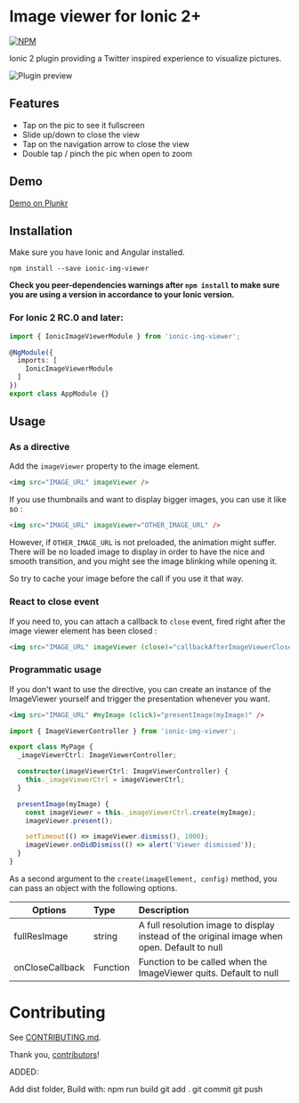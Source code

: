 # Image viewer for Ionic 2+

[![NPM](https://nodei.co/npm/ionic-img-viewer.png?downloads=true)](https://nodei.co/npm/ionic-img-viewer/)

Ionic 2 plugin providing a Twitter inspired experience to visualize pictures.

![Plugin preview](https://raw.githubusercontent.com/riron/ionic-img-viewer/master/demo/img-viewer2.gif)

## Features

- Tap on the pic to see it fullscreen
- Slide up/down to close the view
- Tap on the navigation arrow to close the view
- Double tap / pinch the pic when open to zoom

## Demo

[Demo on Plunkr](http://embed.plnkr.co/isbTOupNw51JjaaksbSE/)

## Installation

Make sure you have Ionic and Angular installed.

```
npm install --save ionic-img-viewer
```

**Check you peer-dependencies warnings after `npm install` to make sure you are using a version in accordance to your Ionic version.**

### For Ionic 2 RC.0 and later:

```typescript
import { IonicImageViewerModule } from 'ionic-img-viewer';

@NgModule({
  imports: [
    IonicImageViewerModule
  ]
})
export class AppModule {}
```

## Usage


### As a directive

Add the `imageViewer` property to the image element.

```html
<img src="IMAGE_URL" imageViewer />
```

If you use thumbnails and want to display bigger images, you can use it like so :

```html
<img src="IMAGE_URL" imageViewer="OTHER_IMAGE_URL" />
```

However, if `OTHER_IMAGE_URL` is not preloaded, the animation might suffer. There will be no loaded image to display in order to have the nice and smooth transition, and you might see the image blinking while opening it.

So try to cache your image before the call if you use it that way.

### React to close event

If you need to, you can attach a callback to `close` event, fired right after the image viewer element has been closed :

```html
<img src="IMAGE_URL" imageViewer (close)="callbackAfterImageViewerCloses()" />
```

### Programmatic usage

If you don't want to use the directive, you can create an instance of the ImageViewer yourself and trigger the presentation whenever you want.

```html
<img src="IMAGE_URL" #myImage (click)="presentImage(myImage)" />
```

```typescript
import { ImageViewerController } from 'ionic-img-viewer';

export class MyPage {
  _imageViewerCtrl: ImageViewerController;

  constructor(imageViewerCtrl: ImageViewerController) {
    this._imageViewerCtrl = imageViewerCtrl;
  }

  presentImage(myImage) {
    const imageViewer = this._imageViewerCtrl.create(myImage);
    imageViewer.present();

    setTimeout(() => imageViewer.dismiss(), 1000);
    imageViewer.onDidDismiss(() => alert('Viewer dismissed'));
  }
}
```

As a second argument to the `create(imageElement, config)` method, you can pass an object with the following options.

| Options         | Type     | Description  |
| --------------- |:---------| :------------|
| fullResImage    | string   | A full resolution image to display instead of the original image when open. Default to null |
| onCloseCallback | Function | Function to be called when the ImageViewer quits. Default to null |

# Contributing

See [CONTRIBUTING.md](CONTRIBUTING.md).

Thank you, [contributors]!

[contributors]: https://github.com/Riron/ionic-img-viewer/graphs/contributors


ADDED:

Add dist folder, Build with:
npm run build
git add .
git commit
git push
